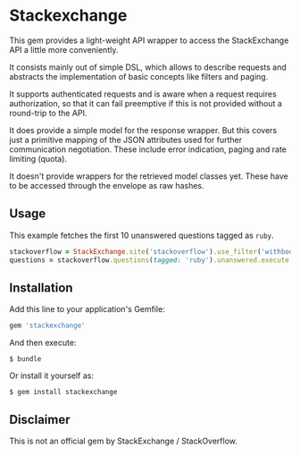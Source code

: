 # Stackexchange

This gem provides a light-weight API wrapper to access the StackExchange API a little more conveniently.

It consists mainly out of simple DSL, which allows to describe requests and abstracts the implementation of basic
concepts like filters and paging.

It supports authenticated requests and is aware when a request requires authorization, so that it can fail preemptive
if this is not provided without a round-trip to the API.

It does provide a simple model for the response wrapper. But this covers just a primitive mapping of the JSON attributes
used for further communication negotiation. These include error indication, paging and rate limiting (quota).

It doesn't provide wrappers for the retrieved model classes yet. These have to be accessed through the envelope as raw
hashes.

## Usage

This example fetches the first 10 unanswered questions tagged as `ruby`.

```ruby
stackoverflow = StackExchange.site('stackoverflow').use_filter('withbody')
questions = stackoverflow.questions(tagged: 'ruby').unanswered.execute
```

## Installation

Add this line to your application's Gemfile:

```ruby
gem 'stackexchange'
```

And then execute:

    $ bundle

Or install it yourself as:

    $ gem install stackexchange

## Disclaimer

This is not an official gem by StackExchange / StackOverflow.
